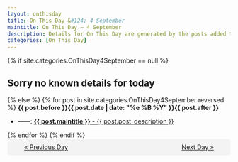 ```yaml
---
layout: onthisday
title: On This Day &#124; 4 September
maintitle: On This Day — 4 September
description: Details for On This Day are generated by the posts added to the website so the content is subject to changes/updates over time.
categories: [On This Day]
---
```


{% if site.categories.OnThisDay4September == null %}
<h2>Sorry no known details for today</h2>
{% else %}
{% for post in site.categories.OnThisDay4September reversed %}
<strong>{{ post.before }}{{ post.date | date: "%e %B %Y" }}{{ post.after }}</strong>
<ul>
<li> ——: <a class="{{ post.class }}" href="{{ post.url }}"><strong>{{ post.maintitle }}</strong> - {{ post.post_description }}</a></li>
</ul>
{% endfor %}
{% endif %}
<br />
<div style="background-color: #f3f3f3; padding: 10px; border-radius: 5px; text-align: center; display: flex; justify-content: space-evenly;">
<a href="/onthisday/09/09-03">« Previous Day</a>
<span style="visibility:hidden;">[ Visit Leap Year February 29 ]</span>
<a href="/onthisday/09/09-05">Next Day »</a>
</div>
